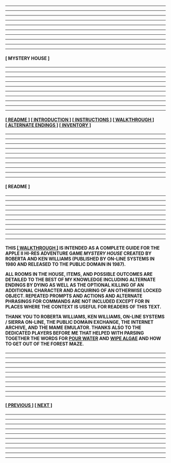 
---
---
---
---
---
---
---
---
---
---
  
####

**[&nbsp;MYSTERY HOUSE&nbsp;]**

####

---
---
---
---
---
---
---
---
---
---

####

**[[&nbsp;README&nbsp;]](#readme) [[&nbsp;INTRODUCTION&nbsp;]](/introduction.md) [[&nbsp;INSTRUCTIONS&nbsp;]](/instructions.md) [[&nbsp;WALKTHROUGH&nbsp;]](/walkthrough.md) [[&nbsp;ALTERNATE ENDINGS&nbsp;]](/alternateendings.md) [[&nbsp;INVENTORY&nbsp;]](/inventory.md)**

####

---
---
---
---
---
---
---
---
---
---

####

**<a name="readme">[&nbsp;README&nbsp;]</a>**

####

---
---
---
---
---
---
---
---
---
---

####

**THIS [[&nbsp;WALKTHROUGH&nbsp;]](/walkthrough.md) IS INTENDED AS A COMPLETE GUIDE FOR THE APPLE II HI-RES ADVENTURE GAME *MYSTERY HOUSE* CREATED BY ROBERTA AND KEN WILLIAMS (PUBLISHED BY ON-LINE SYSTEMS IN 1980 AND RELEASED TO THE PUBLIC DOMAIN IN 1987).**  

**ALL ROOMS IN THE HOUSE, ITEMS, AND POSSIBLE OUTCOMES ARE DETAILED TO THE BEST OF MY KNOWLEDGE INCLUDING ALTERNATE ENDINGS BY DYING AS WELL AS THE OPTIONAL KILLING OF AN ADDITIONAL CHARACTER AND ACQUIRING OF AN OTHERWISE LOCKED OBJECT. REPEATED PROMPTS AND ACTIONS AND ALTERNATE PHRASINGS FOR COMMANDS ARE NOT INCLUDED EXCEPT FOR IN PLACES WHERE THE CONTEXT IS USEFUL FOR READERS OF THIS TEXT.**  

**THANK YOU TO ROBERTA WILLIAMS, KEN WILLIAMS, ON-LINE SYSTEMS / SIERRA ON-LINE, THE PUBLIC DOMAIN EXCHANGE, THE INTERNET ARCHIVE, AND THE MAME EMULATOR. THANKS ALSO TO THE DEDICATED PLAYERS BEFORE ME THAT HELPED WITH PARSING TOGETHER THE WORDS FOR <ins>POUR WATER</ins> AND <ins>WIPE ALGAE</ins> AND HOW TO GET OUT OF THE FOREST MAZE.**  

####

---
---
---
---
---
---
---
---
---
---

####

**[[&nbsp;PREVIOUS&nbsp;]](/inventory.md) [[&nbsp;NEXT&nbsp;]](/introduction.md)**

####

---
---
---
---
---
---
---
---
---
---
